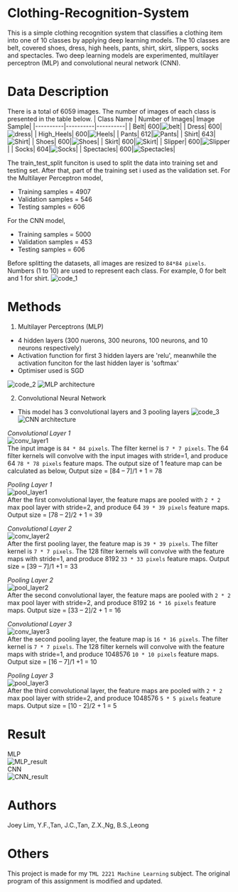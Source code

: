 # Clothing-Recognition-System
This is a simple clothing recognition system that classifies a clothing item into one of 10 classes by applying deep learning models. The 10 classes are belt, covered shoes, dress, high heels, pants, shirt, skirt, slippers, socks and spectacles. Two deep learning models are experimented, multilayer perceptron (MLP) and convolutional neural network (CNN).

# Data Description
There is a total of 6059 images. The number of images of each class is presented in the table below.
| Class Name | Number of Images| Image Sample|
|----------|----------|----------|
| Belt| 600|![belt](/Screenshots/belt_094.jpg?raw=true)|
| Dress| 600|![dress](/Screenshots/Dress_327.jpg?raw=true)|
| High_Heels| 600|![Heels](/Screenshots/heels_001.jpg?raw=true)|
| Pants| 612|![Pants](/Screenshots/pants_012.jpg?raw=true)|
| Shirt| 643|![Shirt](/Screenshots/shirt_057.jpg?raw=true)|
| Shoes| 600|![Shoes](/Screenshots/shoe_002.jpg?raw=true)|
| Skirt| 600|![Skirt](/Screenshots/Skirt_074.jpg?raw=true)|
| Slipper| 600|![Slipper](/Screenshots/slipper_032.jpeg?raw=true)|
| Socks| 604|![Socks](/Screenshots/socks_040.jpg?raw=true)|
| Spectacles| 600|![Spectacles](/Screenshots/specs_016.jpg?raw=true)|

The train_test_split funciton is used to split the data into training set and testing set. After that, part of the training set i used as the validation set.
For the Multilayer Perceptron model,
- Training samples = 4907
- Validation samples = 546
- Testing samples = 606

For the CNN model,
- Training samples = 5000
- Validation samples = 453
- Testing samples = 606

Before splitting the datasets, all images are resized to `84*84 pixels`. Numbers (1 to 10) are used to represent each class. For example, 0 for belt and 1 for shirt. 
![code_1](/Screenshots/code_1.png?raw=true)

# Methods
1. Multilayer Perceptrons (MLP)
- 4 hidden layers (300 nuerons, 300 neurons, 100 neurons, and 10 neurons respectively)
- Activation function for first 3 hidden layers are 'relu', meanwhile the activation funciton for the last hidden layer is 'softmax'
- Optimiser used is SGD

![code_2](/Screenshots/code_2.png?raw=true)
![MLP architecture](/Screenshots/arch_1.jpg?raw=true)

2. Convolutional Neural Network
- This model has 3 convolutional layers and 3 pooling layers
![code_3](/Screenshots/code_3.png?raw=true)
![CNN architecture](/Screenshots/arch_2.jpg?raw=true)

_Convolutional Layer 1_<br>
![conv_layer1](/Screenshots/conv_layer1.jpg?raw=true)<br>
The input image is `84 * 84 pixels`. The filter kernel is `7 * 7 pixels`. The 64 filter kernels will convolve with the input images with stride=1, and produce 64 `78 * 78 pixels` feature maps.
The output size of 1 feature map can be calculated as below,
Output size = [84 – 7]/1 + 1 = 78

_Pooling Layer 1_<br>
![pool_layer1](/Screenshots/pool_layer1.jpg?raw=true)<br>
After the first convolutional layer, the feature maps are pooled with `2 * 2` max pool layer with stride=2, and produce 64 `39 * 39 pixels` feature maps.
Output size = [78 – 2]/2 + 1 = 39

_Convolutional Layer 2_<br>
![conv_layer2](/Screenshots/conv_layer2.jpg?raw=true)<br>
After the first pooling layer, the feature map is `39 * 39 pixels`. The filter kernel is `7 * 7 pixels`. The 128 filter kernels will convolve with the feature maps with stride=1, and produce 8192 `33 * 33 pixels` feature maps.
Output size = [39 – 7]/1 +1 = 33

_Pooling Layer 2_<br>
![pool_layer2](/Screenshots/pool_layer2.jpg?raw=true)<br>
After the second convolutional layer, the feature maps are pooled with `2 * 2` max pool layer with stride=2, and produce 8192 `16 * 16 pixels` feature maps.
Output size = [33 – 2]/2 + 1 = 16

_Convolutional Layer 3_<br>
![conv_layer3](/Screenshots/conv_layer3.jpg?raw=true)<br>
After the second pooling layer, the feature map is `16 * 16 pixels`. The filter kernel is `7 * 7 pixels`. The 128 filter kernels will convolve with the feature maps with stride=1, and produce 1048576 `10 * 10 pixels` feature maps.
Output size = [16 – 7]/1 +1 = 10

_Pooling Layer 3_<br>
![pool_layer3](/Screenshots/pool_layer3.jpg?raw=true)<br>
After the third convolutional layer, the feature maps are pooled with `2 * 2` max pool layer with stride=2, and produce 1048576 `5 * 5 pixels` feature maps.
Output size = [10 - 2]/2 + 1 = 5

# Result
MLP <br>
![MLP_result](/Screenshots/mlp_graph.png?raw=true)<br>
CNN <br>
![CNN_result](/Screenshots/cnn_graph.png?raw=true)<br>

# Authors
Joey Lim, Y.F.,Tan, J.C.,Tan, Z.X.,Ng, B.S.,Leong

# Others
This project is made for my `TML 2221 Machine Learning` subject. The original program of this assignment is modified and updated.